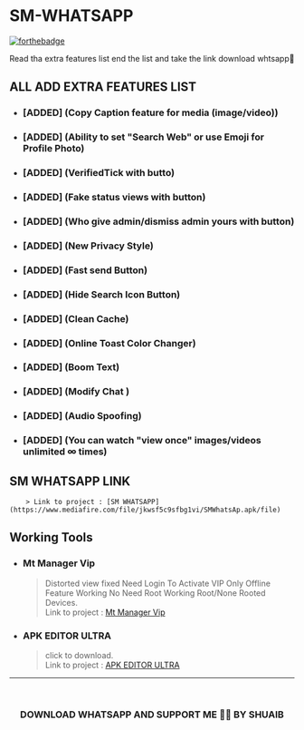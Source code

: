 # SM-WHATSAPP

[![forthebadge](https://forthebadge.com/images/badges/built-with-love.svg)](https://forthebadge.com)

Read tha extra features list end the list and take the link download whtsapp🥳

## ALL ADD EXTRA FEATURES LIST

* ### [ADDED] (Copy Caption feature for media (image/video))

* ### [ADDED] (Ability to set "Search Web" or use Emoji for Profile Photo)

* ### [ADDED] (VerifiedTick with butto)

* ### [ADDED] (Fake status views with button)

* ### [ADDED] (Who give admin/dismiss admin yours with button)

* ### [ADDED] (New Privacy Style)

* ### [ADDED] (Fast send Button)

* ### [ADDED] (Hide Search Icon Button)

* ### [ADDED] (Clean Cache)

* ### [ADDED] (Online Toast Color Changer)

* ### [ADDED] (Boom Text)

* ### [ADDED] (Modify Chat )

* ### [ADDED] (Audio Spoofing)

* ### [ADDED] (You can watch "view once" images/videos unlimited ∞ times)

## SM WHATSAPP LINK
        > Link to project : [SM WHATSAPP](https://www.mediafire.com/file/jkwsf5c9sfbg1vi/SMWhatsAp.apk/file)

## Working Tools

* ### Mt Manager Vip
	> Distorted view fixed Need Login To Activate VIP
Only Offline Feature Working
No Need Root
Working Root/None Rooted Devices.\
	> Link to project : [Mt Manager Vip](https://t.me/shadow_patcher_shakib/510)

* ### APK EDITOR ULTRA
	> click to download.\
	> Link to project : [APK EDITOR ULTRA](https://t.me/shadow_patcher_shakib/28)

***

<br/>
<h3 align="center"> DOWNLOAD WHATSAPP AND SUPPORT ME 🥺🙏 BY SHUAIB
